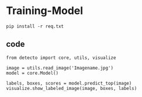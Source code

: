 # Training-Model


    pip install -r req.txt



## code
```
from detecto import core, utils, visualize

image = utils.read_image('Imagename.jpg')
model = core.Model()

labels, boxes, scores = model.predict_top(image)
visualize.show_labeled_image(image, boxes, labels)
```